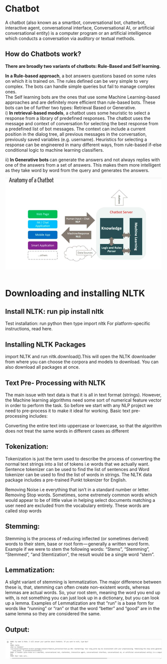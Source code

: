 
# Chatbot
A chatbot (also known as a smartbot, conversational bot, chatterbot, interactive agent, conversational interface, Conversational AI, or artificial conversational entity) is a computer program or an artificial intelligence which conducts a conversation via auditory or textual methods.


## How do Chatbots work?
<b>There are broadly two variants of chatbots: Rule-Based and Self learning.</b><br/>

<b>In a Rule-based approach</b>, a bot answers questions based on some rules on which it is trained on. The rules defined can be very simple to very complex. The bots can handle simple queries but fail to manage complex ones.<br/>
The Self learning bots are the ones that use some Machine Learning-based approaches and are definitely more efficient than rule-based bots. These bots can be of further two types: Retrieval Based or Generative.<br/>
i) <b>In retrieval-based models</b>, a chatbot uses some heuristic to select a response from a library of predefined responses. The chatbot uses the message and context of conversation for selecting the best response from a predefined list of bot messages. The context can include a current position in the dialog tree, all previous messages in the conversation, previously saved variables (e.g. username). Heuristics for selecting a response can be engineered in many different ways, from rule-based if-else conditional logic to machine learning classifiers.<br/>





ii)<b> In Generative bots </b>can generate the answers and not always replies with one of the answers from a set of answers. This makes them more intelligent as they take word by word from the query and generates the answers.<br/>  

<img src="caps1.JPG" /> <br/><br/>


# Downloading and installing NLTK


## Install NLTK: run pip install nltk
Test installation: run python then type import nltk
For platform-specific instructions, read here.

## Installing NLTK Packages
import NLTK and run nltk.download().This will open the NLTK downloader from where you can choose the corpora and models to download. You can also download all packages at once.

## Text Pre- Processing with NLTK
The main issue with text data is that it is all in text format (strings). However, the Machine learning algorithms need some sort of numerical feature vector in order to perform the task. So before we start with any NLP project we need to pre-process it to make it ideal for working. Basic text pre-processing includes:

Converting the entire text into uppercase or lowercase, so that the algorithm does not treat the same words in different cases as different

## Tokenization: 
Tokenization is just the term used to describe the process of converting the normal text strings into a list of tokens i.e words that we actually want. Sentence tokenizer can be used to find the list of sentences and Word tokenizer can be used to find the list of words in strings.
The NLTK data package includes a pre-trained Punkt tokenizer for English.

Removing Noise i.e everything that isn’t in a standard number or letter.
Removing Stop words. Sometimes, some extremely common words which would appear to be of little value in helping select documents matching a user need are excluded from the vocabulary entirely. These words are called stop words

## Stemming: 
Stemming is the process of reducing inflected (or sometimes derived) words to their stem, base or root form — generally a written word form. Example if we were to stem the following words: “Stems”, “Stemming”, “Stemmed”, “and Stemtization”, the result would be a single word “stem”.

## Lemmatization: 
A slight variant of stemming is lemmatization. The major difference between these is, that, stemming can often create non-existent words, whereas lemmas are actual words. So, your root stem, meaning the word you end up with, is not something you can just look up in a dictionary, but you can look up a lemma. Examples of Lemmatization are that “run” is a base form for words like “running” or “ran” or that the word “better” and “good” are in the same lemma so they are considered the same.



## Output:

<img src="caps.JPG" /> <br/>

